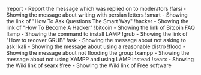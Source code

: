 !report - Report the message which was replied on to moderators
!farsi - Showing the message about writing with persian letters
!smart - Showing the link of "How To Ask Questions The Smart Way"
!hacker - Showing the link of "How To Become A Hacker"
!bitcoin - Showing the link of Bitcoin FAQ
!lamp - Showing the command to install LAMP
!grub - Showing the link of "How to recover GRUB"
!ask - Showing the message about not asking to ask
!kali - Showing the message about using a reasonable distro
!flood - Showing the message about not flooding the group
!xampp - Showing the message about not using XAMPP and using LAMP instead
!searx - Showing the Wiki link of searx
!free - Showing the Wiki link of Free software
